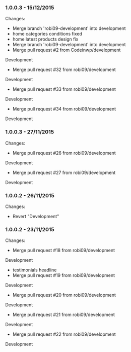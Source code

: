 

### 1.0.0.3 - 15/12/2015

 Changes: 


 * Merge branch 'robi09-development' into development
 * home categories conditions fixed
 * home latest products design fix
 * Merge branch 'robi09-development' into development
 * Merge pull request #2 from Codeinwp/development

Development
 * Merge pull request #32 from robi09/development

Development
 * Merge pull request #33 from robi09/development

Development
 * Merge pull request #34 from robi09/development

Development


### 1.0.0.3 - 27/11/2015

 Changes: 


 * Merge pull request #26 from robi09/development

Development
 * Merge pull request #27 from robi09/development

Development


### 1.0.0.2 - 26/11/2015

 Changes: 


 * Revert "Development"


### 1.0.0.2 - 23/11/2015

 Changes: 


 * Merge pull request #18 from robi09/development

Development
 * testimonials headline
 * Merge pull request #19 from robi09/development

Development
 * Merge pull request #20 from robi09/development

Development
 * Merge pull request #21 from robi09/development

Development
 * Merge pull request #22 from robi09/development

Development
